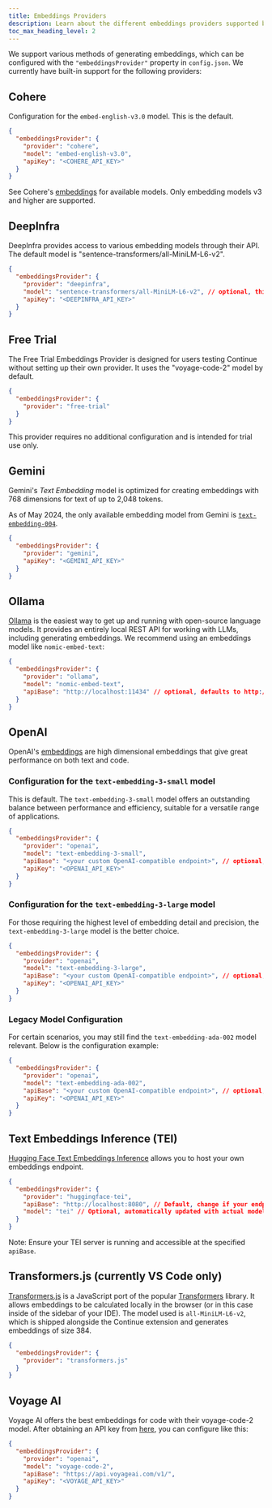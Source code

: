 ```yaml
---
title: Embeddings Providers
description: Learn about the different embeddings providers supported by Continue, including Cohere, DeepInfra, Free Trial, Gemini, Hugging Face TEI, Ollama, OpenAI, Transformers.js, and Voyage AI.
toc_max_heading_level: 2
---
```


We support various methods of generating embeddings, which can be configured with the `"embeddingsProvider"` property in `config.json`. We currently have built-in support for the following providers:

## Cohere

Configuration for the `embed-english-v3.0` model. This is the default.

```json title="~/.continue/config.json"
{
  "embeddingsProvider": {
    "provider": "cohere",
    "model": "embed-english-v3.0",
    "apiKey": "<COHERE_API_KEY>"
  }
}
```

See Cohere's [embeddings](https://docs.cohere.com/docs/embed-2) for available models. Only embedding models v3 and higher are supported.

## DeepInfra

DeepInfra provides access to various embedding models through their API. The default model is "sentence-transformers/all-MiniLM-L6-v2".

```json title="~/.continue/config.json"
{
  "embeddingsProvider": {
    "provider": "deepinfra",
    "model": "sentence-transformers/all-MiniLM-L6-v2", // optional, this is the default
    "apiKey": "<DEEPINFRA_API_KEY>"
  }
}
```

## Free Trial

The Free Trial Embeddings Provider is designed for users testing Continue without setting up their own provider. It uses the "voyage-code-2" model by default.

```json title="~/.continue/config.json"
{
  "embeddingsProvider": {
    "provider": "free-trial"
  }
}
```

This provider requires no additional configuration and is intended for trial use only.

## Gemini

Gemini's _Text Embedding_ model is optimized for creating embeddings with 768 dimensions for text of up to 2,048 tokens.

As of May 2024, the only available embedding model from Gemini is [`text-embedding-004`](https://ai.google.dev/gemini-api/docs/models/gemini#text-embedding-and-embedding).

```json title="~/.continue/config.json"
{
  "embeddingsProvider": {
    "provider": "gemini",
    "apiKey": "<GEMINI_API_KEY>"
  }
}
```

## Ollama

[Ollama](https://ollama.ai) is the easiest way to get up and running with open-source language models. It provides an entirely local REST API for working with LLMs, including generating embeddings. We recommend using an embeddings model like `nomic-embed-text`:

```json title="~/.continue/config.json"
{
  "embeddingsProvider": {
    "provider": "ollama",
    "model": "nomic-embed-text",
    "apiBase": "http://localhost:11434" // optional, defaults to http://localhost:11434
  }
}
```

## OpenAI

OpenAI's [embeddings](https://platform.openai.com/docs/guides/embeddings) are high dimensional embeddings that give great performance on both text and code.

### Configuration for the `text-embedding-3-small` model

This is default. The `text-embedding-3-small` model offers an outstanding balance between performance and efficiency, suitable for a versatile range of applications.

```json title="~/.continue/config.json"
{
  "embeddingsProvider": {
    "provider": "openai",
    "model": "text-embedding-3-small",
    "apiBase": "<your custom OpenAI-compatible endpoint>", // optional, defaults to OpenAI's API
    "apiKey": "<OPENAI_API_KEY>"
  }
}
```

### Configuration for the `text-embedding-3-large` model

For those requiring the highest level of embedding detail and precision, the `text-embedding-3-large` model is the better choice.

```json title="~/.continue/config.json"
{
  "embeddingsProvider": {
    "provider": "openai",
    "model": "text-embedding-3-large",
    "apiBase": "<your custom OpenAI-compatible endpoint>", // optional, defaults to OpenAI's API
    "apiKey": "<OPENAI_API_KEY>"
  }
}
```

### Legacy Model Configuration

For certain scenarios, you may still find the `text-embedding-ada-002` model relevant. Below is the configuration example:

```json title="~/.continue/config.json"
{
  "embeddingsProvider": {
    "provider": "openai",
    "model": "text-embedding-ada-002",
    "apiBase": "<your custom OpenAI-compatible endpoint>", // optional, defaults to OpenAI's API
    "apiKey": "<OPENAI_API_KEY>"
  }
}
```

## Text Embeddings Inference (TEI)

[Hugging Face Text Embeddings Inference](https://huggingface.co/docs/text-embeddings-inference/en/index) allows you to host your own embeddings endpoint.

```json title="~/.continue/config.json"
{
  "embeddingsProvider": {
    "provider": "huggingface-tei",
    "apiBase": "http://localhost:8080", // Default, change if your endpoint is different
    "model": "tei" // Optional, automatically updated with actual model ID from server
  }
}
```

Note: Ensure your TEI server is running and accessible at the specified `apiBase`.

## Transformers.js (currently VS Code only)

[Transformers.js](https://huggingface.co/docs/transformers.js/index) is a JavaScript port of the popular [Transformers](https://huggingface.co/transformers/) library. It allows embeddings to be calculated locally in the browser (or in this case inside of the sidebar of your IDE). The model used is `all-MiniLM-L6-v2`, which is shipped alongside the Continue extension and generates embeddings of size 384.

```json title="~/.continue/config.json"
{
  "embeddingsProvider": {
    "provider": "transformers.js"
  }
}
```

## Voyage AI

Voyage AI offers the best embeddings for code with their voyage-code-2 model. After obtaining an API key from [here](https://www.voyageai.com/), you can configure like this:

```json title="~/.continue/config.json"
{
  "embeddingsProvider": {
    "provider": "openai",
    "model": "voyage-code-2",
    "apiBase": "https://api.voyageai.com/v1/",
    "apiKey": "<VOYAGE_API_KEY>"
  }
}
```
